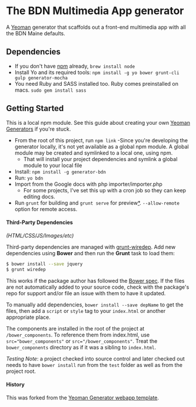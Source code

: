 # The BDN Multimedia App generator

A [Yeoman](http://yeoman.io) generator that scaffolds out a front-end multimedia app with all the BDN Maine defaults.


## Dependencies
- If you don't have [npm](http://nodejs.org) already, `brew install node`
- Install Yo and its required tools: `npm install -g yo bower grunt-cli gulp generator-mocha`
- You need Ruby and SASS installed too. Ruby comes preinstalled on macs. `sudo gem install sass`


## Getting Started

This is a local npm module. See this guide about creating your own [Yeoman Generators](http://yeoman.io/authoring/index.html) if you're stuck.

- From the root of this project, run `npm link`
    -Since you're developing the generator locally, it's not yet available as a global npm module. A global module may be created and symlinked to a local one, using npm.  
    - That will install your project dependencies and symlink a global module to your local file
- Install: `npm install -g generator-bdn`
- Run: `yo bdn`
- Import from the Google docs with php importer/importer.php
    - For some projects, I've set this up with a cron job so they can keep editing docs.
- Run `grunt` for building and `grunt serve` for preview[\*](#grunt-serve-note). `--allow-remote` option for remote access.


#### Third-Party Dependencies

*(HTML/CSS/JS/Images/etc)*

Third-party dependencies are managed with [grunt-wiredep](https://github.com/stephenplusplus/grunt-wiredep). Add new dependencies using **Bower** and then run the **Grunt** task to load them:

```sh
$ bower install --save jquery
$ grunt wiredep
```

This works if the package author has followed the [Bower spec](https://github.com/bower/bower.json-spec). If the files are not automatically added to your source code, check with the package's repo for support and/or file an issue with them to have it updated.

To manually add dependencies, `bower install --save depName` to get the files, then add a `script` or `style` tag to your `index.html` or another appropriate place.

The components are installed in the root of the project at `/bower_components`. To reference them from index.html, use `src="bower_components"` or `src="/bower_components"`. Treat the `bower_components` directory as if it was a sibling to `index.html`.

*Testing Note*: a project checked into source control and later checked out needs to have `bower install` run from the `test` folder as well as from the project root.

#### History

This was forked from the [Yeoman Generator webapp template](https://travis-ci.org/yeoman/generator-webapp).

